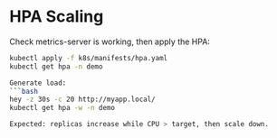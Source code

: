 # HPA Scaling
Check metrics-server is working, then apply the HPA:
```bash
kubectl apply -f k8s/manifests/hpa.yaml
kubectl get hpa -n demo

Generate load:
```bash
hey -z 30s -c 20 http://myapp.local/
kubectl get hpa -w -n demo

Expected: replicas increase while CPU > target, then scale down.
